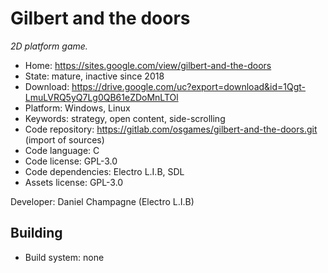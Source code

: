 # Gilbert and the doors

_2D platform game._

- Home: https://sites.google.com/view/gilbert-and-the-doors
- State: mature, inactive since 2018
- Download: https://drive.google.com/uc?export=download&id=1Qgt-LmuLVRQ5yQ7Lg0QB61eZDoMnLTOl
- Platform: Windows, Linux
- Keywords: strategy, open content, side-scrolling
- Code repository: https://gitlab.com/osgames/gilbert-and-the-doors.git (import of sources)
- Code language: C
- Code license: GPL-3.0
- Code dependencies: Electro L.I.B, SDL
- Assets license: GPL-3.0

Developer: Daniel Champagne (Electro L.I.B)

## Building

- Build system: none